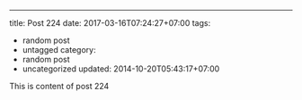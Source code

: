 ---
title: Post 224
date: 2017-03-16T07:24:27+07:00
tags:
  - random post
  - untagged
category:
  - random post
  - uncategorized
updated: 2014-10-20T05:43:17+07:00

This is content of post 224
